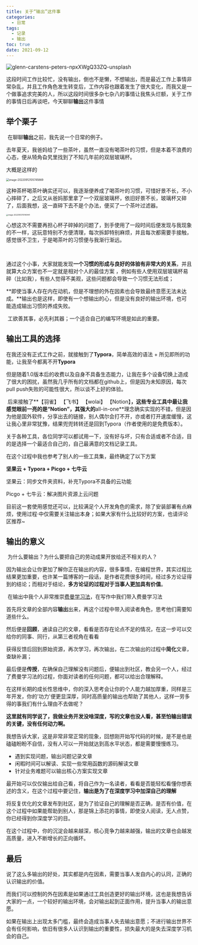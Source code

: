 ```yaml
---
title: 关于“输出”这件事
categories:
  - 日常
tags:
  - 记录
  - 输出
toc: true
date: 2021-09-12
---
```


![glenn-carstens-peters-npxXWgQ33ZQ-unsplash](https://www.vkcyan.top/glenn-carstens-peters-npxXWgQ33ZQ-unsplash.jpg)

​	这段时间工作比较忙，没有输出，倒也不是懒，不想输出，而是最近工作上事情非常杂乱，并且工作角色发生转变后，工作内容也跟着发生了很大变化，而我又是一个做事追求完美的人，所以这段时间很多杂七杂八的事情让我焦头烂额，关于工作的事情日后再谈吧，今天聊聊**输出**这件事情



## 举个栗子

​	在聊聊**输出**之前，我先说一个日常的例子。

​	去年夏天，我爸妈给了一些茶叶，虽然一直没有喝茶叶的习惯，但是本着不浪费的心态，便从犄角旮旯里找到了不知几年前的双层玻璃杯。

大概是这样的

<img src="https://www.vkcyan.top/image-20220912105745869.png" alt="image-20220912105745869" style="zoom:50%;" />

​	这种茶杯喝茶叶确实还可以，我逐渐便养成了喝茶叶的习惯，可惜好景不长，不小心摔碎了，之后又从爸妈那里拿了一个双层玻璃杯，依旧好景不长，玻璃杯又碎了，后面我想，这一直碎下去不是个办法，便买了一个茶叶过滤器。

<img src="https://www.vkcyan.top/image-20220912110149441.png" alt="image-20220912110149441" style="zoom:33%;" />

​	心想这次不需要再担心杯子碎掉的问题了，到手使用了一段时间后便发现与我现象的不一样，这玩意特别不方便清理，每次拆卸特别麻烦，并且每次都需要手接触，感觉很不卫生，于是喝茶叶的习惯便与我渐行渐远。

​	

​	通过这个小事，大家就能发现**一个习惯的形成与良好的体验有非常大的关系**，并且就算大众方案也不一定就是相对个人的最佳方案 ，例如有些人使用双层玻璃杯易碎（比如我），有些人觉得不美观，这些问题都会导致一个习惯无法形成；

​	**即使当事人存在内在动机，但是不理想的外在因素也会导致最终意愿无法未达成。**输出也是这样，即使有一个想输出的心，但是没有良好的输出环境，也可能造成输出习惯的养成失败。

​	工欲善其事，必先利其器；一个适合自己的编写环境是如此的重要。



## 输出工具的选择

​	在我还没有正式工作之前，就接触到了**Typora**，简单高效的语法 + 所见即所的功能，让我至今都离不开**Typora**

​	但是随着1.0版本后的收费以及自身不具备生态能力，让我在多个设备切换上造成了很大的困扰，虽然我几乎所有的文档都在github上，但是因为未知原因，每次pull push失败的可能性很大，所以谈不上好的体验。

​	后来接触了**【羽雀】 【飞书】 【wolai】 【Notion】**，这些专业工具中最让我感觉眼前一亮的是“**Notion**”，其强大的**all-in-one**理念确实实现的不错，但是因为他是国外软件，分享出去的链接，别人偶尔会打不开，亦或者打开速度缓慢，这让我心里非常犹豫，结果兜兜转转还是回到Typora（作者使用的是免费版本）。

​	关于各种工具，各位同学可以都试用一下，没有好与坏，只有合适或者不合适，目的是选择一个最适合自己的，自己最满意的文档记录工具。

在这个过程中我也参考了别人的一些工具集，最终确定了以下方案

**坚果云 + Typora + Picgo + 七牛云**



坚果云：同步文件夹资料，补充Typora不具备的云功能

Picgo + 七牛云：解决图片资源上云问题



​	目前这一套使用感觉还可以，比较满足个人开发角色的需求，除了安装部署有点麻烦，使用过程·中仅需要关注输出本身；如果大家有什么比较好的方案，也请评论区推荐~



## 输出的意义

​	为什么要输出？为什么要把自己的劳动成果开放给还不相关的人？

​	因为输出会让你更加了解你正在输出的内容，很多事情，在编程世界，其实过程比结果更加重要，也许某一篇博客的一段话，是作者花费很多时间，经过多方论证得到的结论；而相对于结论，**多方论证的过程对于当事人更加具有价值**。

​	在输出中我个人非常推崇[费曼学习法](https://wiki.mbalib.com/wiki/%E8%B4%B9%E6%9B%BC%E5%AD%A6%E4%B9%A0%E6%B3%95)，在写作中我们带入费曼学习法

​	首先将文章的全部内容**输出**出来，再这个过程中带入阅读者角色，思考他们需要知道些什么。

​	然后便是**回顾**，通读自己的文章，看看是否存在论点不足的情况，在这一步可以交给你的同事、同行，从第三者视角在看看

​	获得反馈后回到原始资源，再次学习，再次输出，在二次输出的过程中**简化**文章，查缺补漏；

​	最后便是**传授**，在确保自己理解没有问题后，便输出到社区，教会另一个人，经过了费曼学习法的过程，你面对读者的任何问题，都可以给出合理解释。

​	在这样长期的成长性思维中，你的深入思考会让你的个人能力越加厚重，同样是三年开发，你的'功力'便更显深厚，同时高质量的输出也帮助了其他人，这样一劳多得的事我们有什么理由不去做呢？

​	**这里就有同学说了，我做业务开发没啥深度，写的文章也没人看，甚至怕输出错误的关键，没有任何动力啊。**

​	我想告诉大家，这是非常非常正常的现象，回想刚开始写代码的时候，是不是也是磕磕盼盼不自信，没有人可以一开始就达到高水平状态，都是需要慢慢练习。

- 遇到实现问题，输出问题记录文章
- 闲暇时间可以解读、实现一些常用函数的源码解读文章
- 针对业务难题可以输出核心方案实现文章

​	最开始可以仅仅输出给自己看，将自己作为一名读者，看看是否能轻松看懂你想表述的含义，在这个过程中要记住，**输出是为了在深度学习中加深自己的理解**

​	将反复优化的文章发布到社区，是为了验证自己的理解是否正确，是否有价值，在这个过程中如果能帮助到别人，那是锦上添花的事情，即使没人阅读，无人点赞，你已经得到你深度学习的目。

​	在这个过程中，你的沉淀会越来越深，核心竞争力越来越强，输出的文章也会越发高质量，进入不断增长的正向循环。



## 最后

​	说了这么多输出的好处，其实都是内在因素，需要当事人发自内心的认同，正确的认识输出的价值。

​	而我们可以控制的外在因素是如果通过工具创造更好的输出环境，这也是我想告诉大家的一点，一个较好的输出环境，会对输出起到正面作用，提升当事人的输出意愿。

​	如果在输出上出现太多门槛，最终会造成当事人失去输出意愿；不进行输出世界不会有任何影响，依旧有很多人认识到输出的重要性，损失最大的是失去深度学习机会的自己。

